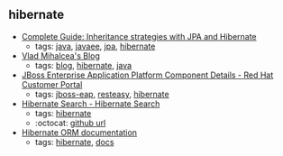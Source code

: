 hibernate 
---
* [Complete Guide: Inheritance strategies with JPA and Hibernate](https://www.thoughts-on-java.org/complete-guide-inheritance-strategies-jpa-hibernate/)
    * tags: [java](../tags/java.md), [javaee](../tags/javaee.md), [jpa](../tags/jpa.md), [hibernate](../tags/hibernate.md)
* [Vlad Mihalcea's Blog ](https://vladmihalcea.com/)
    * tags: [blog](../tags/blog.md), [hibernate](../tags/hibernate.md), [java](../tags/java.md)
* [JBoss Enterprise Application Platform Component Details - Red Hat Customer Portal](https://access.redhat.com/articles/112673)
    * tags: [jboss-eap](../tags/jboss-eap.md), [resteasy](../tags/resteasy.md), [hibernate](../tags/hibernate.md)
* [Hibernate Search - Hibernate Search](http://hibernate.org/search/)
    * tags: [hibernate](../tags/hibernate.md)
    * :octocat: [github url](https://github.com/hibernate/hibernate-search)
* [Hibernate ORM documentation]( http://hibernate.org/orm/documentation/)
    * tags: [hibernate](../tags/hibernate.md), [docs](../tags/docs.md)
